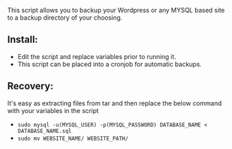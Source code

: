 This script allows you to backup your Wordpress or any MYSQL based site to a backup directory of your choosing.

## Install: 
* Edit the script and replace variables prior to running it.
* This script can be placed into a cronjob for automatic backups.


## Recovery: 
It's easy as extracting files from tar and then replace the below command with your variables in the script

* ```sudo mysql -u(MYSQL_USER) -p(MYSQL_PASSWORD) DATABASE_NAME < DATABASE_NAME.sql```
* ```sudo mv WEBSITE_NAME/ WEBSITE_PATH/```
